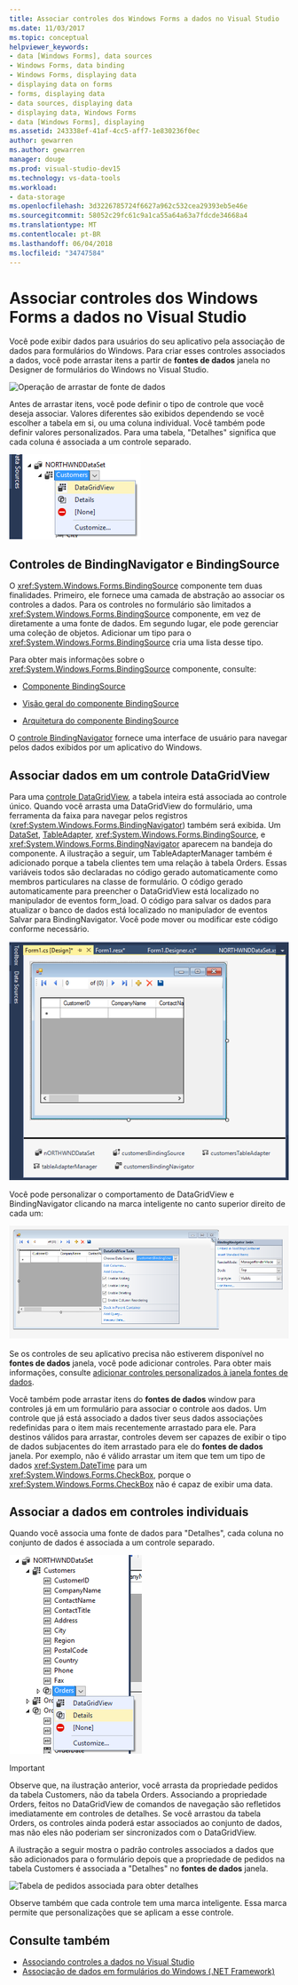 ```yaml
---
title: Associar controles dos Windows Forms a dados no Visual Studio
ms.date: 11/03/2017
ms.topic: conceptual
helpviewer_keywords:
- data [Windows Forms], data sources
- Windows Forms, data binding
- Windows Forms, displaying data
- displaying data on forms
- forms, displaying data
- data sources, displaying data
- displaying data, Windows Forms
- data [Windows Forms], displaying
ms.assetid: 243338ef-41af-4cc5-aff7-1e830236f0ec
author: gewarren
ms.author: gewarren
manager: douge
ms.prod: visual-studio-dev15
ms.technology: vs-data-tools
ms.workload:
- data-storage
ms.openlocfilehash: 3d3226785724f6627a962c532cea29393eb5e46e
ms.sourcegitcommit: 58052c29fc61c9a1ca55a64a63a7fdcde34668a4
ms.translationtype: MT
ms.contentlocale: pt-BR
ms.lasthandoff: 06/04/2018
ms.locfileid: "34747584"
---
```

# <a name="bind-windows-forms-controls-to-data-in-visual-studio"></a>Associar controles dos Windows Forms a dados no Visual Studio
Você pode exibir dados para usuários do seu aplicativo pela associação de dados para formulários do Windows. Para criar esses controles associados a dados, você pode arrastar itens a partir de **fontes de dados** janela no Designer de formulários do Windows no Visual Studio.

![Operação de arrastar de fonte de dados](../data-tools/media/raddata-data-source-drag-operation.png)

Antes de arrastar itens, você pode definir o tipo de controle que você deseja associar. Valores diferentes são exibidos dependendo se você escolher a tabela em si, ou uma coluna individual.  Você também pode definir valores personalizados. Para uma tabela, "Detalhes" significa que cada coluna é associada a um controle separado.

![Associar a fonte de dados ao DataGridView](../data-tools/media/raddata-bind-data-source-to-datagridview.png)

## <a name="bindingsource-and-bindingnavigator-controls"></a>Controles de BindingNavigator e BindingSource
O <xref:System.Windows.Forms.BindingSource> componente tem duas finalidades. Primeiro, ele fornece uma camada de abstração ao associar os controles a dados. Para os controles no formulário são limitados a <xref:System.Windows.Forms.BindingSource> componente, em vez de diretamente a uma fonte de dados. Em segundo lugar, ele pode gerenciar uma coleção de objetos. Adicionar um tipo para o <xref:System.Windows.Forms.BindingSource> cria uma lista desse tipo.

Para obter mais informações sobre o <xref:System.Windows.Forms.BindingSource> componente, consulte:

-   [Componente BindingSource](/dotnet/framework/winforms/controls/bindingsource-component)

-   [Visão geral do componente BindingSource](/dotnet/framework/winforms/controls/bindingsource-component-overview)

-   [Arquitetura do componente BindingSource](/dotnet/framework/winforms/controls/bindingsource-component-architecture)

O [controle BindingNavigator](/dotnet/framework/winforms/controls/bindingnavigator-control-windows-forms) fornece uma interface de usuário para navegar pelos dados exibidos por um aplicativo do Windows.

## <a name="bind-to-data-in-a-datagridview-control"></a>Associar dados em um controle DataGridView
Para uma [controle DataGridView](/dotnet/framework/winforms/controls/datagridview-control-overview-windows-forms), a tabela inteira está associada ao controle único. Quando você arrasta uma DataGridView do formulário, uma ferramenta da faixa para navegar pelos registros (<xref:System.Windows.Forms.BindingNavigator>) também será exibida. Um [DataSet](../data-tools/dataset-tools-in-visual-studio.md), [TableAdapter](../data-tools/create-and-configure-tableadapters.md), <xref:System.Windows.Forms.BindingSource>, e <xref:System.Windows.Forms.BindingNavigator> aparecem na bandeja do componente. A ilustração a seguir, um TableAdapterManager também é adicionado porque a tabela clientes tem uma relação à tabela Orders. Essas variáveis todos são declaradas no código gerado automaticamente como membros particulares na classe de formulário. O código gerado automaticamente para preencher o DataGridView está localizado no manipulador de eventos form_load. O código para salvar os dados para atualizar o banco de dados está localizado no manipulador de eventos Salvar para BindingNavigator. Você pode mover ou modificar este código conforme necessário.

![GridView com BindingNavigator](../data-tools/media/raddata-gridview-with-bindingnavigator.png)

Você pode personalizar o comportamento de DataGridView e BindingNavigator clicando na marca inteligente no canto superior direito de cada um:

![Marcas inteligentes DataGridView e associação de navegador](../data-tools/media/raddata-datagridview-and-binding-navigator-smart-tags.png)

Se os controles de seu aplicativo precisa não estiverem disponível no **fontes de dados** janela, você pode adicionar controles. Para obter mais informações, consulte [adicionar controles personalizados à janela fontes de dados](../data-tools/add-custom-controls-to-the-data-sources-window.md).

Você também pode arrastar itens do **fontes de dados** window para controles já em um formulário para associar o controle aos dados. Um controle que já está associado a dados tiver seus dados associações redefinidas para o item mais recentemente arrastado para ele. Para destinos válidos para arrastar, controles devem ser capazes de exibir o tipo de dados subjacentes do item arrastado para ele do **fontes de dados** janela. Por exemplo, não é válido arrastar um item que tem um tipo de dados <xref:System.DateTime> para um <xref:System.Windows.Forms.CheckBox>, porque o <xref:System.Windows.Forms.CheckBox> não é capaz de exibir uma data.

## <a name="bind-to-data-in-individual-controls"></a>Associar a dados em controles individuais
Quando você associa uma fonte de dados para "Detalhes", cada coluna no conjunto de dados é associada a um controle separado.

![Associar a fonte de dados para obter detalhes](../data-tools/media/raddata-bind-data-source-to-details.png)

> [!IMPORTANT]
> Observe que, na ilustração anterior, você arrasta da propriedade pedidos da tabela Customers, não da tabela Orders. Associando a propriedade Orders, feitos no DataGridView de comandos de navegação são refletidos imediatamente em controles de detalhes. Se você arrastou da tabela Orders, os controles ainda poderá estar associados ao conjunto de dados, mas não eles não poderiam ser sincronizados com o DataGridView.

A ilustração a seguir mostra o padrão controles associados a dados que são adicionados para o formulário depois que a propriedade de pedidos na tabela Customers é associada a "Detalhes" no **fontes de dados** janela.

![Tabela de pedidos associada para obter detalhes](../data-tools/media/raddata-orders-table-bound-to-details.png)

Observe também que cada controle tem uma marca inteligente. Essa marca permite que personalizações que se aplicam a esse controle.

## <a name="see-also"></a>Consulte também

- [Associando controles a dados no Visual Studio](../data-tools/bind-controls-to-data-in-visual-studio.md)
- [Associação de dados em formulários do Windows (.NET Framework)](/dotnet/framework/winforms/windows-forms-data-binding)
